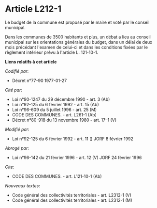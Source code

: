 # Article L212-1

Le budget de la commune est proposé par le maire et voté par le conseil municipal.

Dans les communes de 3500 habitants et plus, un débat a lieu au conseil municipal sur les orientations générales du budget,
dans un délai de deux mois précédant l'examen de celui-ci et dans les conditions fixées par le règlement intérieur prévu à
l'article L. 121-10-1.

**Liens relatifs à cet article**

_Codifié par_:

  - Décret n°77-90 1977-01-27

_Cité par_:

  - Loi n°90-1247 du 29 décembre 1990 - art. 3 (Ab)
  - Loi n°92-125 du 6 février 1992 - art. 15 (Ab)
  - Loi n°96-609 du 5 juillet 1996 - art. 25 (M)
  - CODE DES COMMUNES. - art. L261-1 (Ab)
  - Décret n°80-918 du 13 novembre 1980 - art. 17–1 (V)

_Modifié par_:

  - Loi n°92-125 du 6 février 1992 - art. 11 () JORF 8 février 1992

_Abrogé par_:

  - Loi n°96-142 du 21 février 1996 - art. 12 (V) JORF 24 février 1996

_Cite_:

  - CODE DES COMMUNES. - art. L121-10-1 (Ab)

_Nouveaux textes_:

  - Code général des collectivités territoriales - art. L2312-1 (V)
  - Code général des collectivités territoriales - art. L2312-1 (M)
